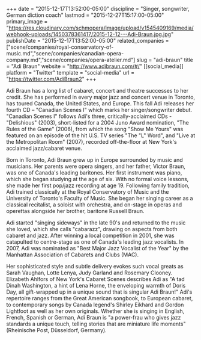 +++
date = "2015-12-17T13:52:00-05:00"
discipline = "Singer, songwriter, German diction coach"
lastmod = "2015-12-27T15:17:00-05:00"
primary_image = "https://res.cloudinary.com/schmopera/image/upload/v1545409169/media/webhook-uploads/1450378361417/2015-12-12---Adi-Braun.jpg.jpg"
publishDate = "2015-12-17T13:52:00-05:00"
related_companies = ["scene/companies/royal-conservatory-of-music.md","scene/companies/canadian-opera-company.md","scene/companies/opera-atelier.md"]
slug = "adi-braun"
title = "Adi Braun"
website = "http://www.adibraun.com/#/"
[[social_media]]
platform = "Twitter"
template = "social-media"
url = "https://twitter.com/AdiBraun2"
+++

Adi Braun has a long list of cabaret, concert and theatre successes to her credit. She has performed in every major jazz and concert venue in Toronto, has toured Canada, the United States, and Europe. This fall Adi releases her fourth CD – "Canadian Scenes I" which marks her singer/songwriter debut. "Canadian Scenes I" follows Adi's three, critically-acclaimed CDs - "Delishious" (2003), short-listed for a 2004 Juno Award nomination, "The Rules of the Game" (2006), from which the song "Show Me Yours" was featured on an episode of the hit U.S. TV series "The "L" Word", and "Live at the Metropolitan Room" (2007), recorded off-the-floor at New York's acclaimed jazz/cabaret venue.

Born in Toronto, Adi Braun grew up in Europe surrounded by music and musicians. Her parents were opera singers, and her father, Victor Braun, was one of Canada's leading baritones. Her first instrument was piano, which she began studying at the age of six. With no formal voice lessons, she made her first pop/jazz recording at age 19. Following family tradition, Adi trained classically at the Royal Conservatory of Music and the University of Toronto's Faculty of Music. She began her singing career as a classical recitalist, a soloist with orchestra, and on-stage in operas and operettas alongside her brother, baritone Russell Braun.

Adi started "singing sideways" in the late 90's and returned to the music she loved, which she calls "cabarazz", drawing on aspects from both cabaret and jazz. After winning a local competition in 2001, she was catapulted to centre-stage as one of Canada's leading jazz vocalists. In 2007, Adi was nominated as "Best Major Jazz Vocalist of the Year" by the Manhattan Association of Cabarets and Clubs (MAC).

Her sophisticated style and subtle delivery evokes such vocal greats as Sarah Vaughan, Lotte Lenya, Judy Garland and Rosemary Clooney. Elizabeth Ahlfors of New York's Cabaret Scenes describes Adi as "A tad Dinah Washington, a hint of Lena Horne, the enveloping warmth of Doris Day, all gift-wrapped up in a unique sound that is singular Adi Braun!" Adi's repertoire ranges from the Great American songbook, to European cabaret, to contemporary songs by Canada legend's Shirley Eikhard and Gordon Lightfoot as well as her own originals. Whether she is singing in English, French, Spanish or German, Adi Braun is "a power-frau who gives jazz standards a unique touch, telling stories that are miniature life moments" (Rheinische Post, Düsseldorf, Germany).

